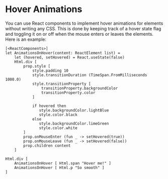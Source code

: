 # Hover Animations

You can use React components to implement hover animations for elements without writing any CSS. This is done by keeping track of a hover state flag and toggling it on or off when the mouse enters or leaves the elements. Here is an example:
```fsharp:hover-animations
[<ReactComponents>]
let AnimationsOnHover(content: ReactElement list) =
    let (hovered, setHovered) = React.useState(false)
    Html.div [
        prop.style [
            style.padding 10
            style.transitionDuration (TimeSpan.FromMilliseconds 1000.0)
            style.transitionProperty [
                transitionProperty.backgroundColor
                transitionProperty.color
            ]

            if hovered then
               style.backgroundColor.lightBlue
               style.color.black
            else
               style.backgroundColor.limeGreen
               style.color.white
        ]
        prop.onMouseEnter (fun _ -> setHovered(true))
        prop.onMouseLeave (fun _ -> setHovered(false))
        prop.children content
    ]

Html.div [
    AnimationsOnHover [ Html.span "Hover me!" ]
    AnimationsOnHover [ Html.p "So smooth" ]
]
```